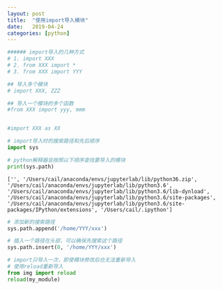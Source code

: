 ```yaml
---
layout: post
title:  "使用import导入模块"
date:   2019-04-24
categories: [python]
---
```


```python
###### import导入的几种方式
# 1. import XXX
# 2. from XXX import *
# 3. from XXX import YYY

## 导入多个模块
# import XXX, ZZZ

## 导入一个模块的多个函数
#from XXX import yyy, mmm


#import XXX as XX
```


```python
# import导入时的搜索路径和先后顺序
import sys

# python解释器会按照以下顺序查找要导入的模块
print(sys.path)
```

    ['', '/Users/cail/anaconda/envs/jupyterlab/lib/python36.zip', '/Users/cail/anaconda/envs/jupyterlab/lib/python3.6', '/Users/cail/anaconda/envs/jupyterlab/lib/python3.6/lib-dynload', '/Users/cail/anaconda/envs/jupyterlab/lib/python3.6/site-packages', '/Users/cail/anaconda/envs/jupyterlab/lib/python3.6/site-packages/IPython/extensions', '/Users/cail/.ipython']



```python
# 添加新的搜索路径
sys.path.append('/home/YYY/xxx')

# 插入一个路径在头部，可以确保先搜索这个路径
sys.path.insert(0, '/home/YYY/xxx')  
```


```python
# import只导入一次，即使模块修改后也无法重新导入
# 使用reload重新导入
from img import reload
reload(my_module)
```
